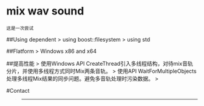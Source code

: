 # mix wav sound

	这是一次尝试

##Using dependent
	> using boost::filesystem
	> using std

##Flatform
	> Windows x86 and x64

##提高性能
	> 使用Windows API CreateThread引入多线程结构，对待mix音轨分片，并使用多线程方式同时Mix两条音轨。
	> 使用API WaitForMultipleObjects处理多线程Mix结果的同步问题。避免多音轨处理时污染数据。
	> 

#Contact
> ---